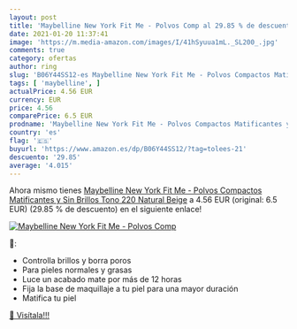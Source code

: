 ```yaml
---
layout: post
title: 'Maybelline New York Fit Me - Polvos Comp al 29.85 % de descuento'
date: 2021-01-20 11:37:41
image: 'https://m.media-amazon.com/images/I/41hSyuua1mL._SL200_.jpg'
comments: true
category: ofertas
author: ring
slug: 'B06Y44SS12-es Maybelline New York Fit Me - Polvos Compactos Matificantes...'
tags: [ 'maybelline', ]
actualPrice: 4.56 EUR
currency: EUR
price: 4.56
comparePrice: 6.5 EUR
prodname: 'Maybelline New York Fit Me - Polvos Compactos Matificantes y Sin Brillos  Tono 220 Natural Beige'
country: 'es'
flag: '🇪🇸'
buyurl: 'https://www.amazon.es/dp/B06Y44SS12/?tag=tolees-21'
descuento: '29.85'
average: '4.015'
---
```


Ahora mismo tienes [Maybelline New York Fit Me - Polvos Compactos Matificantes y Sin Brillos  Tono 220 Natural Beige](https://www.amazon.es/dp/B06Y44SS12/?tag=tolees-21) a 4.56 EUR (original: 6.5 EUR) (29.85 %  de descuento) en el siguiente enlace!

[![Maybelline New York Fit Me - Polvos Comp](https://m.media-amazon.com/images/I/41hSyuua1mL._SL200_.jpg)](https://www.amazon.es/dp/B06Y44SS12/?tag=tolees-21)

🔎:

- Controlla brillos y borra poros
- Para pieles normales y grasas
- Luce un acabado mate por más de 12 horas
- Fija la base de maquillaje a tu piel para una mayor duración
- Matifica tu piel

[🛒 Visítala!!!](https://www.amazon.es/dp/B06Y44SS12/?tag=tolees-21)
